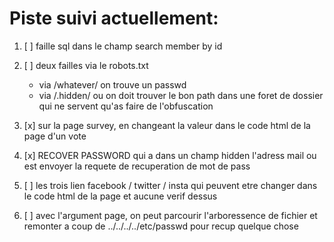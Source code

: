 # Piste suivi actuellement:
1. [ ] faille sql dans le champ search member by id

2. [ ] deux failles via le robots.txt
    * via /whatever/ on trouve un passwd
    * via /.hidden/ ou on doit trouver le bon path dans une foret de dossier qui ne servent qu'as faire de l'obfuscation

3. [x] sur la page survey, en changeant la valeur dans le code html de la page d'un vote

4. [x] RECOVER PASSWORD qui a dans un champ hidden l'adress mail ou est envoyer la requete de recuperation de mot de pass

5. [ ] les trois lien facebook / twitter / insta qui peuvent etre changer dans le code html de la page et aucune verif dessus

6. [ ] avec l'argument page, on peut parcourir l'arboressence de fichier et remonter a coup de ../../../../etc/passwd pour recup quelque chose